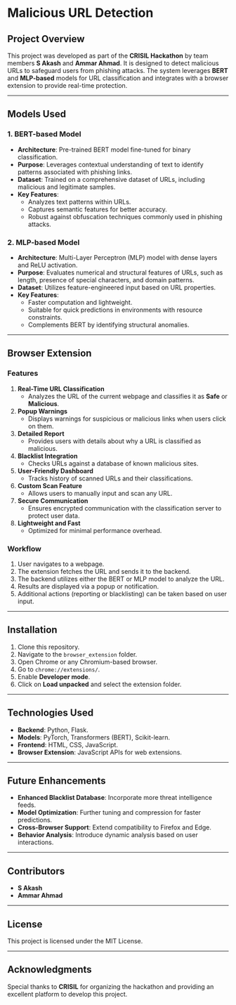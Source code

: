 # Malicious URL Detection

## Project Overview
This project was developed as part of the **CRISIL Hackathon** by team members **S Akash** and **Ammar Ahmad**. It is designed to detect malicious URLs to safeguard users from phishing attacks. The system leverages **BERT** and **MLP-based** models for URL classification and integrates with a browser extension to provide real-time protection.

---

## Models Used

### 1. BERT-based Model
- **Architecture**: Pre-trained BERT model fine-tuned for binary classification.
- **Purpose**: Leverages contextual understanding of text to identify patterns associated with phishing links.
- **Dataset**: Trained on a comprehensive dataset of URLs, including malicious and legitimate samples.
- **Key Features**:
  - Analyzes text patterns within URLs.
  - Captures semantic features for better accuracy.
  - Robust against obfuscation techniques commonly used in phishing attacks.

### 2. MLP-based Model
- **Architecture**: Multi-Layer Perceptron (MLP) model with dense layers and ReLU activation.
- **Purpose**: Evaluates numerical and structural features of URLs, such as length, presence of special characters, and domain patterns.
- **Dataset**: Utilizes feature-engineered input based on URL properties.
- **Key Features**:
  - Faster computation and lightweight.
  - Suitable for quick predictions in environments with resource constraints.
  - Complements BERT by identifying structural anomalies.

---

## Browser Extension

### Features
1. **Real-Time URL Classification**
   - Analyzes the URL of the current webpage and classifies it as **Safe** or **Malicious**.
2. **Popup Warnings**
   - Displays warnings for suspicious or malicious links when users click on them.
3. **Detailed Report**
   - Provides users with details about why a URL is classified as malicious.
4. **Blacklist Integration**
   - Checks URLs against a database of known malicious sites.
5. **User-Friendly Dashboard**
   - Tracks history of scanned URLs and their classifications.
6. **Custom Scan Feature**
   - Allows users to manually input and scan any URL.
7. **Secure Communication**
   - Ensures encrypted communication with the classification server to protect user data.
8. **Lightweight and Fast**
   - Optimized for minimal performance overhead.

### Workflow
1. User navigates to a webpage.
2. The extension fetches the URL and sends it to the backend.
3. The backend utilizes either the BERT or MLP model to analyze the URL.
4. Results are displayed via a popup or notification.
5. Additional actions (reporting or blacklisting) can be taken based on user input.

---

## Installation
1. Clone this repository.
2. Navigate to the `browser_extension` folder.
3. Open Chrome or any Chromium-based browser.
4. Go to `chrome://extensions/`.
5. Enable **Developer mode**.
6. Click on **Load unpacked** and select the extension folder.

---

## Technologies Used
- **Backend**: Python, Flask.
- **Models**: PyTorch, Transformers (BERT), Scikit-learn.
- **Frontend**: HTML, CSS, JavaScript.
- **Browser Extension**: JavaScript APIs for web extensions.

---

## Future Enhancements
- **Enhanced Blacklist Database**: Incorporate more threat intelligence feeds.
- **Model Optimization**: Further tuning and compression for faster predictions.
- **Cross-Browser Support**: Extend compatibility to Firefox and Edge.
- **Behavior Analysis**: Introduce dynamic analysis based on user interactions.

---

## Contributors
- **S Akash**  
- **Ammar Ahmad**  

---

## License
This project is licensed under the MIT License.

---

## Acknowledgments
Special thanks to **CRISIL** for organizing the hackathon and providing an excellent platform to develop this project.
